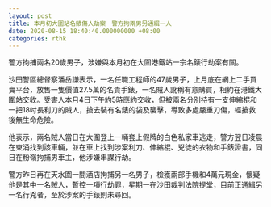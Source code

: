 ```yaml
---
layout: post
title: 本月初大圍站名錶傷人劫案　警方拘兩男另通緝一人
date: 2020-08-15 18:40:40.000000000 +08:00
categories: rthk
---
```


警方拘捕兩名20歲男子，涉嫌與本月初在大圍港鐵站一宗名錶行劫案有關。

沙田警區總督察潘岳謙表示，一名任職工程師的47歲男子，上月底在網上二手買賣平台，放售一隻價值27.5萬的名貴手錶，一名賊人訛稱有意購買，相約在港鐵大圍站交收。受害人本月4日下午約5時應約交收，但被兩名分別持有一支伸縮棍和一把18吋長利刀的賊人，搶去裝有名錶的袋及襲擊，導致多處嚴重刀傷，經搶救後無生命危險。

他表示，兩名賊人當日在大圍登上一輛套上假牌的白色私家車逃走，警方翌日凌晨在東涌找到該車輛，並在車上找到涉案利刀、伸縮棍、兇徒的衣物和手錶證書，同日在粉嶺拘捕男車主，他涉嫌串謀行劫。

警方昨日再在天水圍一間酒店拘捕另一名男子，檢獲兩部手機和4萬元現金，懷疑他是其中一名賊人，暫控一項行劫罪，星期一在沙田裁判法院提堂，目前正通緝另一名行兇者，至於涉案的手錶則未尋回。
